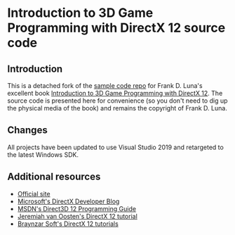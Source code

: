 # Introduction to 3D Game Programming with DirectX 12 source code

## Introduction

This is a detached fork of the [sample code repo]((https://github.com/d3dcoder/d3d12book)) for Frank D. Luna's excellent book [Introduction to 3D Game Programming with DirectX 12](http://www.d3dcoder.net/d3d12.htm). The source code is presented here for convenience (so you don't need to dig up the physical media of the book) and remains the copyright of Frank D. Luna.

## Changes

All projects have been updated to use Visual Studio 2019 and retargeted to the latest Windows SDK.

## Additional resources

* [Official site](http://d3dcoder.net/default.htm)
* [Microsoft's DirectX Developer Blog](https://devblogs.microsoft.com/directx/)
* [MSDN's Direct3D 12 Programming Guide](https://docs.microsoft.com/en-us/windows/win32/direct3d12/directx-12-programming-guide)
* [Jeremiah van Oosten's DirectX 12 tutorial](https://github.com/jpvanoosten/LearningDirectX12/tree/v0.0.1)
* [Braynzar Soft's DirectX 12 tutorials](https://www.braynzarsoft.net/viewtutorial/q16390-04-directx-12-braynzar-soft-tutorials)
